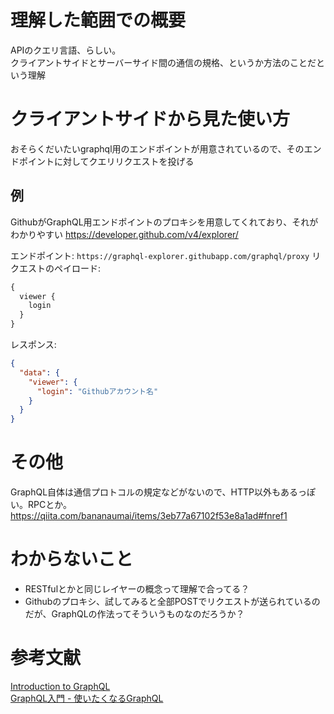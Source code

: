 # 理解した範囲での概要
APIのクエリ言語、らしい。  
クライアントサイドとサーバーサイド間の通信の規格、というか方法のことだという理解

# クライアントサイドから見た使い方
おそらくだいたいgraphql用のエンドポイントが用意されているので、そのエンドポイントに対してクエリリクエストを投げる

## 例
GithubがGraphQL用エンドポイントのプロキシを用意してくれており、それがわかりやすい
<https://developer.github.com/v4/explorer/>

エンドポイント: `https://graphql-explorer.githubapp.com/graphql/proxy`
リクエストのペイロード: 

```graphql
{
  viewer {
    login
  }
}

```

レスポンス:

```json
{
  "data": {
    "viewer": {
      "login": "Githubアカウント名"
    }
  }
}
```

# その他
GraphQL自体は通信プロトコルの規定などがないので、HTTP以外もあるっぽい。RPCとか。
https://qiita.com/bananaumai/items/3eb77a67102f53e8a1ad#fnref1

# わからないこと
- RESTfulとかと同じレイヤーの概念って理解で合ってる？
- Githubのプロキシ、試してみると全部POSTでリクエストが送られているのだが、GraphQLの作法ってそういうものなのだろうか？

# 参考文献
[Introduction to GraphQL](https://graphql.org/learn/)  
[GraphQL入門 - 使いたくなるGraphQL](https://qiita.com/bananaumai/items/3eb77a67102f53e8a1ad)